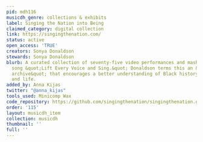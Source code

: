 ```yaml
---
pid: mdh116
musicdh_genre: collections & exhibits
label: Singing the Nation into Being
claimed_category: digital collection
link: https://singingthenation.com/
status: active
open_access: 'TRUE'
creators: Sonya Donaldson
stewards: Sonya Donaldson
blurb: A curated collection of seventy-five video performances and mashups of the
  song &quot;Lift Every Voice and Sing.&quot; Donaldson terms this an &quot;ephemeral
  archive&quot; that encourages a better understanding of Black history, culture,
  and life.
added_by: Anna Kijas
twitter: "@anna_kijas"
tools_used: Minicomp Wax
code_repository: https://github.com/singingthenation/singingthenation.github.io
order: '115'
layout: musicdh_item
collection: musicdh
thumbnail: ''
full: ''
---
```

